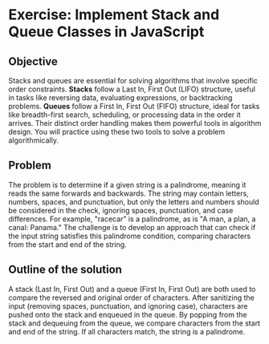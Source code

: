 # Exercise: Implement Stack and Queue Classes in JavaScript

## Objective

Stacks and queues are essential for solving algorithms that involve specific order constraints. **Stacks** follow a Last In, First Out (LIFO) structure, useful in tasks like reversing data, evaluating expressions, or backtracking problems. **Queues** follow a First In, First Out (FIFO) structure, ideal for tasks like breadth-first search, scheduling, or processing data in the order it arrives. Their distinct order handling makes them powerful tools in algorithm design. You will practice using these two tools to solve a problem algorithmically.

## Problem

The problem is to determine if a given string is a palindrome, meaning it reads the same forwards and backwards. The string may contain letters, numbers, spaces, and punctuation, but only the letters and numbers should be considered in the check, ignoring spaces, punctuation, and case differences. For example, "racecar" is a palindrome, as is "A man, a plan, a canal: Panama." The challenge is to develop an approach that can check if the input string satisfies this palindrome condition, comparing characters from the start and end of the string.

## Outline of the solution

A stack (Last In, First Out) and a queue (First In, First Out) are both used to compare the reversed and original order of characters. After sanitizing the input (removing spaces, punctuation, and ignoring case), characters are pushed onto the stack and enqueued in the queue. By popping from the stack and dequeuing from the queue, we compare characters from the start and end of the string. If all characters match, the string is a palindrome.
